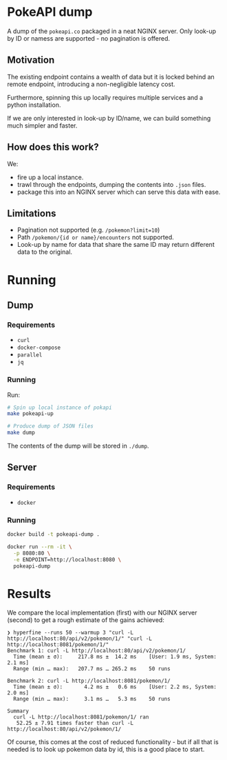 # PokeAPI dump

A dump of the `pokeapi.co` packaged in a neat NGINX server. Only look-up by
ID or namess are supported - no pagination is offered.

## Motivation

The existing endpoint contains a wealth of data but it is locked behind an
remote endpoint, introducing a non-negligible latency cost.

Furthermore, spinning this up locally requires multiple services and a python installation.

If we are only interested in look-up by ID/name, we can build something much simpler
and faster.

## How does this work?

We:

 - fire up a local instance.
 - trawl through the endpoints, dumping the contents into `.json` files.
 - package this into an NGINX server which can serve this data with ease.

## Limitations

 - Pagination not supported (e.g. `/pokemon?limit=10`)
 - Path `/pokemon/{id or name}/encounters` not supported.
 - Look-up by name for data that share the same ID may return different data to
   the original.

# Running

## Dump

### Requirements

 - `curl`
 - `docker-compose`
 - `parallel`
 - `jq`

### Running

Run:

```sh
# Spin up local instance of pokapi
make pokeapi-up

# Produce dump of JSON files
make dump
```

The contents of the dump will be stored in `./dump`.

## Server

### Requirements

 - `docker`

### Running

```bash
docker build -t pokeapi-dump .

docker run --rm -it \
  -p 8080:80 \
  -e ENDPOINT=http://localhost:8080 \
  pokeapi-dump
```

# Results

We compare the local implementation (first) with our NGINX server (second) to
get a rough estimate of the gains achieved:

```
❯ hyperfine --runs 50 --warmup 3 "curl -L http://localhost:80/api/v2/pokemon/1/" "curl -L http://localhost:8081/pokemon/1/"
Benchmark 1: curl -L http://localhost:80/api/v2/pokemon/1/
  Time (mean ± σ):     217.8 ms ±  14.2 ms    [User: 1.9 ms, System: 2.1 ms]
  Range (min … max):   207.7 ms … 265.2 ms    50 runs

Benchmark 2: curl -L http://localhost:8081/pokemon/1/
  Time (mean ± σ):       4.2 ms ±   0.6 ms    [User: 2.2 ms, System: 2.0 ms]
  Range (min … max):     3.1 ms …   5.3 ms    50 runs

Summary
  curl -L http://localhost:8081/pokemon/1/ ran
   52.25 ± 7.91 times faster than curl -L http://localhost:80/api/v2/pokemon/1/
```

Of course, this comes at the cost of reduced functionality - but if all that is
needed is to look up pokemon data by id, this is a good place to start.
